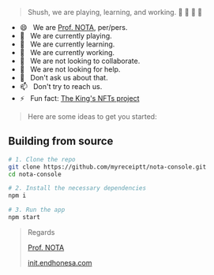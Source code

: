 > Shush, we are playing, learning, and working. 🤫 🤫 🤫 🤫

- 😄 &nbsp; We are [Prof. NOTA](https://deeplinks.endhonesa.com/), per/pers.
- 🤙 &nbsp; We are currently playing.
- 🌱 &nbsp; We are currently learning.
- 🔭 &nbsp; We are currently working.
- 👯 &nbsp; We are not looking to collaborate.
- 🤔 &nbsp; We are not looking for help.
- 💬 &nbsp; Don't ask us about that.
- 📫 &nbsp; Don't try to reach us.
- ⚡ &nbsp; Fun fact: [The King's NFTs project](https://docs.endhonesa.com/)

> Here are some ideas to get you started:

## Building from source

```sh
# 1. Clone the repo
git clone https://github.com/myreceiptt/nota-console.git
cd nota-console

# 2. Install the necessary dependencies
npm i

# 3. Run the app
npm start
```

> Regards
> 
> [Prof. NOTA](https://deeplinks.endhonesa.com/)
> 
> [init.endhonesa.com](https://init.endhonesa.com/)
> 


